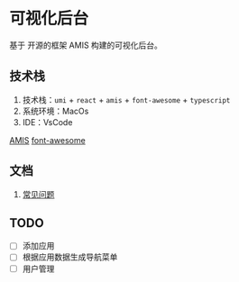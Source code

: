 # 可视化后台

基于 开源的框架 AMIS 构建的可视化后台。

## 技术栈

1. 技术栈：`umi` + `react` + `amis` + `font-awesome` + `typescript`
2. 系统环境：MacOs
3. IDE：VsCode

[AMIS](https://github.com/baidu/amis)
[font-awesome](http://www.fontawesome.com.cn/faicons/)

## 文档

1. [常见问题](./doc/faq.md)

## TODO

- [ ] 添加应用
- [ ] 根据应用数据生成导航菜单
- [ ] 用户管理
